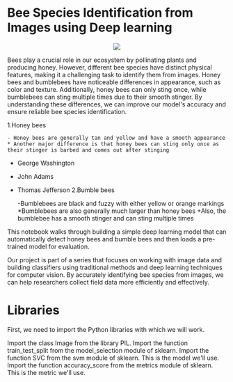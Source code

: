 # Bee Species Identification from Images using Deep learning

<p align="center">
    <img src="https://user-images.githubusercontent.com/48359677/231091776-73c4ca75-1cf1-4acc-837b-cdad2c414e09.PNG"/>
</p>

Bees play a crucial role in our ecosystem by pollinating plants and producing honey. However, different bee species have distinct physical features, making it a challenging task to identify them from images. Honey bees and bumblebees have noticeable differences in appearance, such as color and texture. Additionally, honey bees can only sting once, while bumblebees can sting multiple times due to their smooth stinger. By understanding these differences, we can improve our model's accuracy and ensure reliable bee species identification.

1.Honey bees

    - Honey bees are generally tan and yellow and have a smooth appearance
    * Another major difference is that honey bees can sting only once as their stinger is barbed and comes out after stinging
  - George Washington
* John Adams
+ Thomas Jefferson
2.Bumble bees

    -Bumblebees are black and fuzzy with either yellow or orange markings
    *Bumblebees are also generally much larger than honey bees
    +Also, the bumblebee has a smooth stinger and can sting multiple times


This notebook walks through building a simple deep learning model that can automatically detect honey bees and bumble bees and then loads a pre-trained model for evaluation.

Our project is part of a series that focuses on working with image data and building classifiers using traditional methods and deep learning techniques for computer vision. By accurately identifying bee species from images, we can help researchers collect field data more efficiently and effectively.

# Libraries

First, we need to import the Python libraries with which we will work.

Import the class Image from the library PIL.
Import the function train_test_split from the model_selection module of sklearn.
Import the function SVC from the svm module of sklearn. This is the model we'll use.
Import the function accuracy_score from the metrics module of sklearn. This is the metric we'll use.
